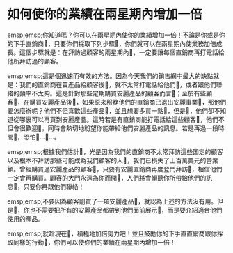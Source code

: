 # 如何使你的業績在兩星期內增加一倍

emsp;emsp;你知道嗎？你可以在兩星期內使你的業績增加一倍！不論是你或是你的下手直銷商，只要你們採取下列步驟，你們就可以在兩星期內使業務加倍成長。這個步驟就是：在拜訪過顧客的兩星期內，一定要讓每個直銷商再打電話給他所拜訪過的顧客。

emsp;emsp;這是個迅速而有效的方法。因為今天我們的銷售網中最大的缺點就是：我們的直銷商在賣產品給顧客後，就不太常打電話給他們，或者跟他們聯絡的頻率不太夠。這是針對那些定期購買安麗產品的顧客而言；至於有些顧客，在購買安麗產品後，如果原來服務他們的直銷商已退出安麗事業，那他們要怎麼辦呢？他們不但喜歡這些產品，並且想要多買一點，但是，他們卻不知道從哪裏可以再買到安麗產品。這時若是有直銷商能打電話給這些顧客，他們不但會很歡迎，同時會熱切地盼望你能帶給他們安麗產品的訊息。若是再過一段時間，恐怕……。

emsp;emsp;根據我們估計，光是因為我們的直銷商不太常拜訪這些国定的顧客以及根本不拜訪那些可能成為我們顧客的人，我們已損失了上百萬美元的營業額。曾經購買過安麗產品的顧客，只要有安麗直銷商再度登門拜訪，相信他們一定會再購買。顧客的大門永遠為你而開，人們將會傾聽你所帶給他們的訊息，只要你再跟他們聯絡！

emsp;emsp;不要因為顧客剛買了一項安麗產品，就認為上述的方法沒有用。但是，你也不需要把所有的安麗產品都帶到他們面前展示，而是要介紹適合他們使用的產品。

emsp;emsp;就趁現在，積極地加倍努力吧！並且鼓勵你的下手直直銷商跟你採取同樣的行動，你們可以使你們的業績在兩星期內增加一倍！
